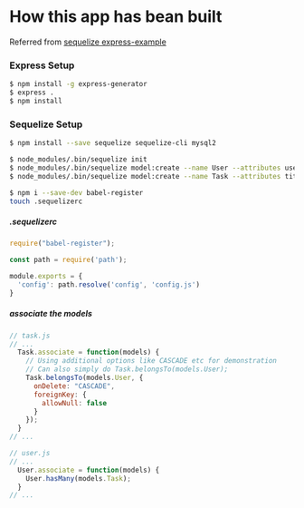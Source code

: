 # How this app has bean built
Referred from [sequelize express-example](https://github.com/sequelize/express-example/blob/master/README.md)
### Express Setup
```sh
$ npm install -g express-generator
$ express .
$ npm install
```
### Sequelize Setup
```sh
$ npm install --save sequelize sequelize-cli mysql2

$ node_modules/.bin/sequelize init
$ node_modules/.bin/sequelize model:create --name User --attributes username:string
$ node_modules/.bin/sequelize model:create --name Task --attributes title:string
```

```sh
$ npm i --save-dev babel-register
touch .sequelizerc
```
##### .sequelizerc
```js
require("babel-register");

const path = require('path');

module.exports = {
  'config': path.resolve('config', 'config.js')
}
```
##### associate the models
```js
// task.js
// ...
  Task.associate = function(models) {
    // Using additional options like CASCADE etc for demonstration
    // Can also simply do Task.belongsTo(models.User);
    Task.belongsTo(models.User, {
      onDelete: "CASCADE",
      foreignKey: {
        allowNull: false
      }
    });
  }
// ...
```
```js
// user.js
// ...
  User.associate = function(models) {
    User.hasMany(models.Task);
  }
// ...
```